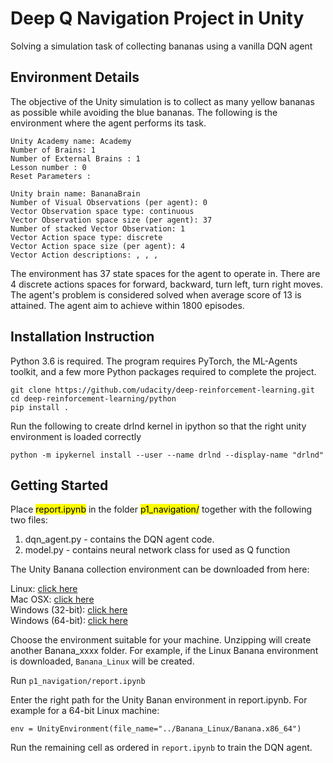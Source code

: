 # Deep Q Navigation Project in Unity

Solving a simulation task of collecting bananas using a vanilla DQN agent

## Environment Details
The objective of the Unity simulation is to collect as many yellow bananas as possible while avoiding the blue bananas. 
The following is the environment where the agent performs its task. 

```
Unity Academy name: Academy  
Number of Brains: 1  
Number of External Brains : 1  
Lesson number : 0  
Reset Parameters :

Unity brain name: BananaBrain  
Number of Visual Observations (per agent): 0  
Vector Observation space type: continuous  
Vector Observation space size (per agent): 37  
Number of stacked Vector Observation: 1  
Vector Action space type: discrete  
Vector Action space size (per agent): 4  
Vector Action descriptions: , , , 

```

The environment has 37 state spaces for the agent to operate in. There are 4 discrete actions spaces for forward, backward, turn left, turn right moves. The agent's problem is considered solved when average score of 13 is attained. The agent aim to achieve within 1800 episodes. 

## Installation Instruction

Python 3.6 is required. The program requires PyTorch, the ML-Agents toolkit, and a few more Python packages required to complete the project.

```
git clone https://github.com/udacity/deep-reinforcement-learning.git  
cd deep-reinforcement-learning/python  
pip install .
```

Run the following to create drlnd kernel in ipython so that the right unity environment is loaded correctly  


```python -m ipykernel install --user --name drlnd --display-name "drlnd"```

## Getting Started

Place <mark>report.ipynb</mark> in the folder <mark>p1_navigation/</mark> together with the following two files:

1. dqn_agent.py - contains the DQN agent code. 
2. model.py - contains neural network class for used as Q function

The Unity Banana collection environment can be downloaded from here: 

Linux: [click here](https://s3-us-west-1.amazonaws.com/udacity-drlnd/P1/Banana/Banana_Linux.zip)  
Mac OSX: [click here](https://s3-us-west-1.amazonaws.com/udacity-drlnd/P1/Banana/Banana.app.zip)  
Windows (32-bit): [click here](https://s3-us-west-1.amazonaws.com/udacity-drlnd/P1/Banana/Banana_Windows_x86.zip)  
Windows (64-bit): [click here](https://s3-us-west-1.amazonaws.com/udacity-drlnd/P1/Banana/Banana_Windows_x86_64.zip)  

Choose the environment suitable for your machine. Unzipping will create another Banana_xxxx folder. For example, if the Linux Banana environment is downloaded, ```Banana_Linux``` will be created. 

Run ```p1_navigation/report.ipynb```

Enter the right path for the Unity Banan environment in report.ipynb. For example for a 64-bit Linux machine: 

```
env = UnityEnvironment(file_name="../Banana_Linux/Banana.x86_64")

```

Run the remaining cell as ordered in ```report.ipynb``` to train the DQN agent. 
